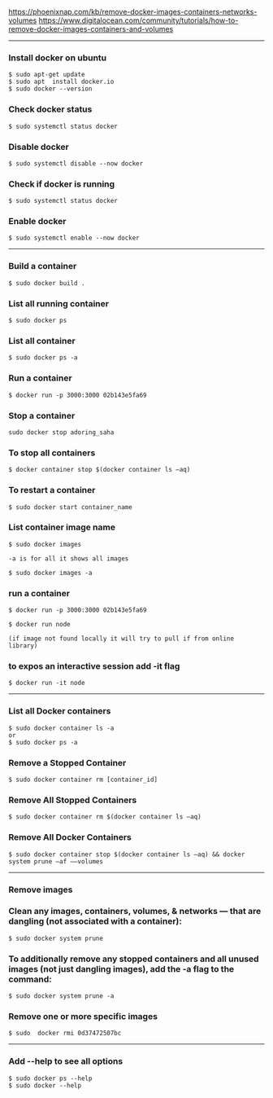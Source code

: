 https://phoenixnap.com/kb/remove-docker-images-containers-networks-volumes
https://www.digitalocean.com/community/tutorials/how-to-remove-docker-images-containers-and-volumes 

------------------------------------------------------------------------

### Install docker on ubuntu
    $ sudo apt-get update
    $ sudo apt  install docker.io
    $ sudo docker --version

### Check docker status
    $ sudo systemctl status docker
    
### Disable docker
    $ sudo systemctl disable --now docker
    
### Check if docker is running   
    $ sudo systemctl status docker
    
### Enable docker
    $ sudo systemctl enable --now docker   


------------------------------------------------------------------------

### Build a container

    $ sudo docker build .

### List all running container

    $ sudo docker ps

### List all container

    $ sudo docker ps -a

### Run a container
    $ docker run -p 3000:3000 02b143e5fa69

### Stop a container
    sudo docker stop adoring_saha

### To stop all containers
    $ docker container stop $(docker container ls –aq)

### To restart a container
    $ sudo docker start container_name

### List container image name
    $ sudo docker images

    -a is for all it shows all images

    $ sudo docker images -a

### run a container
    $ docker run -p 3000:3000 02b143e5fa69

    $ docker run node

    (if image not found locally it will try to pull if from online library)

### to expos an interactive session add -it flag
    $ docker run -it node

------------------------------------------------------------------------

###  List all Docker containers
    $ sudo docker container ls -a
    or
    $ sudo docker ps -a

### Remove a Stopped Container
    $ sudo docker container rm [container_id]

### Remove All Stopped Containers
    $ sudo docker container rm $(docker container ls –aq)

### Remove All Docker Containers
    $ sudo docker container stop $(docker container ls –aq) && docker system prune –af ––volumes

------------------------------------------------------------------------

### Remove images

### Clean any images, containers, volumes, & networks — that are dangling (not associated with a container):

    $ sudo docker system prune

### To additionally remove any stopped containers and all unused images (not just dangling images), add the -a flag to the command:
    $ sudo docker system prune -a

### Remove one or more specific images
    $ sudo  docker rmi 0d37472507bc


------------------------------------------------------------------------

### Add --help to see all options
    $ sudo docker ps --help
    $ sudo docker --help